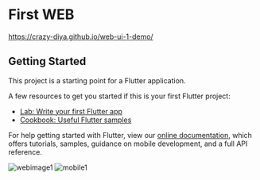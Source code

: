 # First WEB

https://crazy-diya.github.io/web-ui-1-demo/

## Getting Started

This project is a starting point for a Flutter application.

A few resources to get you started if this is your first Flutter project:

- [Lab: Write your first Flutter app](https://flutter.dev/docs/get-started/codelab)
- [Cookbook: Useful Flutter samples](https://flutter.dev/docs/cookbook)

For help getting started with Flutter, view our
[online documentation](https://flutter.dev/docs), which offers tutorials,
samples, guidance on mobile development, and a full API reference.


![webimage1](https://user-images.githubusercontent.com/61883398/138353552-4bab22ee-58e3-405d-ad73-9c745d9fc138.PNG)
![mobile1](https://user-images.githubusercontent.com/61883398/138354300-3fc843f1-7da4-4b1b-9bee-2232a6736da2.PNG)
